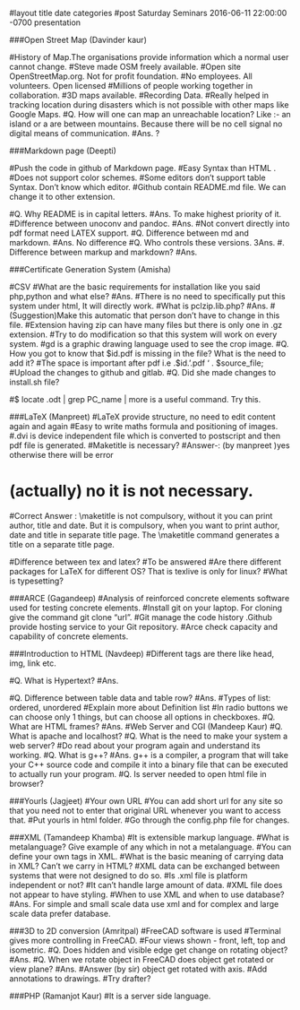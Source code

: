 #layout 	      title 	               date 	                   categories
#post      Saturday Seminars     2016-06-11 22:00:00 -0700            presentation



###Open Street Map (Davinder kaur)

#History of Map.The organisations provide information which a normal user cannot change.
#Steve made OSM freely available.
#Open site OpenStreetMap.org. Not for profit foundation.
#No employees. All volunteers. Open licensed
#Millions of people working together in collaboration.
#3D maps available.
#Recording Data.
#Really helped in tracking location during disasters which is not possible with other maps like Google Maps.
#Q. How will one can map an unreachable location? Like :- an island or a are between mountains. Because there will be no cell signal no digital means of communication.
#Ans. ?


###Markdown page (Deepti)

#Push the code in github of Markdown page.
#Easy Syntax than HTML .
#Does not support color schemes.
#Some editors don’t support table Syntax. Don’t know which editor.
#Github contain README.md file. We can change it to other extension.

#Q. Why README is in capital letters.
#Ans. To make highest priority of it.
#Difference between unoconv and pandoc.
#Ans.
#Not convert directly into pdf format need LATEX support.
#Q. Difference between md and markdown.
#Ans. No difference
#Q. Who controls these versions.
3Ans.
#. Difference between markup and markdown?
#Ans.


###Certificate Generation System (Amisha)

#CSV
#What are the basic requirements for installation like you said php,python and what else?
#Ans.
#There is no need to specifically put this system under html, It will directly work.
#What is pclzip.lib.php?
#Ans.
#(Suggestion)Make this automatic that person don’t have to change in this file. 
#Extension having zip can have many files but there is only one in .gz extension.
#Try to do modification so that this system will work on every system.
#gd is a graphic drawing language used to see the crop image.
#Q. How you got to know that $id.pdf is missing in the file? What is the need to add it?
#The space is important after pdf i.e .$id.’.pdf ‘ . $source_file;
#Upload  the changes to github and gitlab.
#Q. Did she made changes to install.sh file?

#$ locate .odt | grep PC_name | more is a useful command. Try this.


###LaTeX (Manpreet)
#LaTeX provide structure, no need to edit content again and again
#Easy to write maths formula and positioning of images.
 #.dvi is device independent file which is converted to postscript and then pdf file is generated.
#Maketitle is necessary?
#Answer-: (by manpreet )yes otherwise there will be error
 #   (actually) no it is not necessary.

#Correct Answer : \maketitle is not compulsory,  without it you can print author, title and date. But it is compulsory, when you want to print author, date and title in separate title page. The \maketitle command generates a title on a separate title page.
    
#Difference between tex and latex?
#To be answered
#Are there different packages for LaTeX for different OS? That is texlive is only for linux?
#What is typesetting?

###ARCE (Gagandeep)
#Analysis of reinforced concrete elements software used for testing concrete elements.
#Install git on your laptop. For cloning give the command git clone “url”. 
#Git manage the code history  .Github provide hosting service to your Git repository.
#Arce check capacity and capability of concrete elements. 

###Introduction to HTML (Navdeep)
#Different tags are there like head, img, link etc.

#Q. What is Hypertext?
#Ans.

#Q. Difference between table data and table row?
#Ans.
#Types of list: ordered, unordered 
#Explain more about Definition list
#In radio buttons we can choose only 1 things, but can choose all options in checkboxes.
#Q. What are HTML frames?
#Ans.
#Web Server and CGI (Mandeep Kaur)
#Q. What is apache and localhost?
#Q. What is the need to make your system a web server?
#Do read about your program again and understand its working.
#Q. What is g++?
#Ans. g++ is a compiler, a program that will take your C++ source code and compile it into a binary file that can be executed to actually run your program.
#Q. Is server needed to open html file in browser?

###Yourls (Jagjeet)
#Your own URL
#You can add short url for any site so that you need not to enter that original URL whenever you want to access that.
#Put yourls in html folder.
#Go through the config.php file for changes.

###XML (Tamandeep Khamba)
#It is extensible markup language.
#What is metalanguage? Give example of any which in not a metalanguage.
#You can define your own tags in XML.
#What is the basic meaning of carrying data in XML? Can’t we carry in HTML?
#XML data can be exchanged between systems that were not designed to do so.
#Is .xml file is platform independent or not?
#It can’t handle large amount of data.
#XML file does not appear to  have styling.
#When to use XML and when to use database?
#Ans. For simple and small scale data use xml and for complex and large scale data prefer database.

###3D to 2D conversion (Amritpal)
#FreeCAD software is used
#Terminal gives more controlling in FreeCAD.
#Four views shown - front, left, top and isometric.
#Q. Does hidden and visible edge get change on rotating object?
#Ans.
#Q. When we rotate object in FreeCAD does object get rotated or view plane?
#Ans.
#Answer (by sir) object get rotated with axis.
#Add annotations to drawings.
#Try drafter?

###PHP (Ramanjot Kaur)
#It is a server side language.

